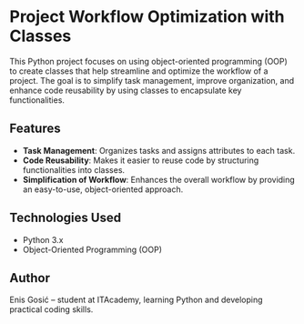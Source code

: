 # Project Workflow Optimization with Classes

This Python project focuses on using object-oriented programming (OOP) to create classes that help streamline and optimize the workflow of a project.
The goal is to simplify task management, improve organization, and enhance code reusability by using classes to encapsulate key functionalities.

## Features

- **Task Management**: Organizes tasks and assigns attributes to each task.
- **Code Reusability**: Makes it easier to reuse code by structuring functionalities into classes.
- **Simplification of Workflow**: Enhances the overall workflow by providing an easy-to-use, object-oriented approach.

## Technologies Used

- Python 3.x
- Object-Oriented Programming (OOP)

## Author

Enis Gosić – student at ITAcademy, learning Python and developing practical coding skills.
